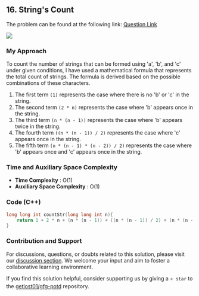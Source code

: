 ## 16. String's Count
The problem can be found at the following link: [Question Link](https://www.geeksforgeeks.org/problems/count-of-strings-that-can-be-formed-using-a-b-and-c-under-given-constraints1135/1)

![](https://badgen.net/badge/Level/Easy/green)

### My Approach
To count the number of strings that can be formed using 'a', 'b', and 'c' under given conditions, I have used a mathematical formula that represents the total count of strings. The formula is derived based on the possible combinations of these characters.

1. The first term `(1)` represents the case where there is no 'b' or 'c' in the string.
2. The second term `(2 * n)` represents the case where 'b' appears once in the string.
3. The third term `(n * (n - 1))` represents the case where 'b' appears twice in the string.
4. The fourth term `((n * (n - 1)) / 2)` represents the case where 'c' appears once in the string.
5. The fifth term `(n * (n - 1) * (n - 2)) / 2)` represents the case where 'b' appears once and 'c' appears once in the string.

### Time and Auxiliary Space Complexity

- **Time Complexity** : O(1)
- **Auxiliary Space Complexity** : O(1)

### Code (C++)
```cpp
long long int countStr(long long int n){
    return 1 + 2 * n + (n * (n - 1)) + ((n * (n - 1)) / 2) + (n * (n - 1) * (n - 2)) / 2;
}
```

### Contribution and Support

For discussions, questions, or doubts related to this solution, please visit our [discussion section](https://github.com/getlost01/gfg-potd/discussions). We welcome your input and aim to foster a collaborative learning environment.

If you find this solution helpful, consider supporting us by giving a `⭐ star` to the [getlost01/gfg-potd](https://github.com/getlost01/gfg-potd) repository.